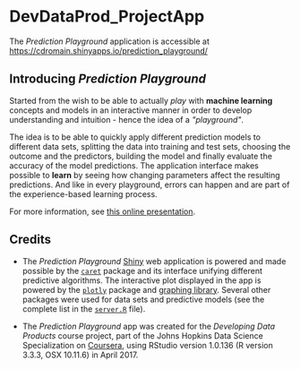 # DevDataProd_ProjectApp

The *Prediction Playground* application is accessible at https://cdromain.shinyapps.io/prediction_playground/

## Introducing *Prediction Playground*

Started from the wish to be able to actually *play* with **machine learning** concepts and models in an interactive manner in order to develop understanding and intuition - hence the idea of a *"playground"*.     

The idea is to be able to quickly apply different prediction models to different data sets, splitting the data into training and test sets, choosing the outcome and the predictors, building the model and finally evaluate the accuracy of the model predictions. The application interface makes possible to **learn** by seeing how changing parameters affect the resulting predictions. And like in every playground, errors can happen and are part of the experience-based learning process.

For more information, see [this online presentation](https://cdromain.github.io/DevDataProd_ProjectPres/).

## Credits

- The *Prediction Playground* [Shiny](https://shiny.rstudio.com/) web application is powered and made possible by the [`caret`](https://topepo.github.io/caret/) package and its interface unifying different predictive algorithms. The interactive plot displayed in the app is powered by the [`plotly`](https://cran.r-project.org/web/packages/plotly/index.html) package and [graphing library](https://plot.ly/r/). Several other packages were used for data sets and predictive models (see the complete list in the [`server.R`](https://github.com/cdromain/DevDataProd_ProjectApp/blob/master/server.R) file).

- The *Prediction Playground* app was created for the *Developing Data Products* course project, part of the Johns Hopkins Data Science Specialization on [Coursera](http://coursera.org/), using RStudio version 1.0.136 (R version 3.3.3, OSX 10.11.6) in April 2017.

